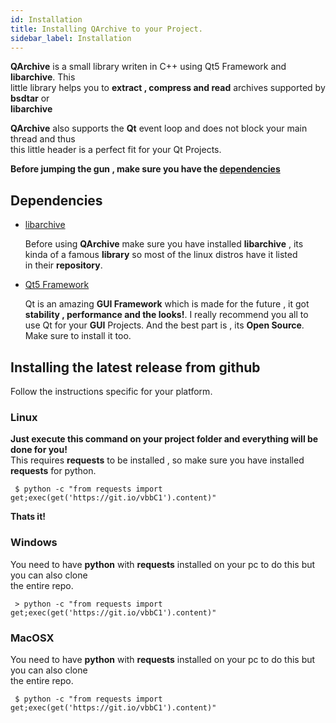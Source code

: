 ```yaml
---
id: Installation
title: Installing QArchive to your Project.
sidebar_label: Installation
---
```


**QArchive** is a small library writen in C++ using Qt5 Framework and **libarchive**. This   
little library helps you to **extract , compress and read** archives supported by **bsdtar** or   
**libarchive**

**QArchive** also supports the **Qt** event loop and does not block your main thread and thus   
this little header is a perfect fit for your Qt Projects.

**Before jumping the gun , make sure you have the [dependencies](#dependencies)**

## Dependencies

* [libarchive](https://github.com/libarchive/libarchive)   

	Before using **QArchive** make sure you have installed **libarchive** , its   
	kinda of a famous **library** so most of the linux distros have it listed   
	in their **repository**.

* [Qt5 Framework](https://qt.io)
	
	Qt is an amazing **GUI Framework** which is made for the future , it got   
	**stability , performance and the looks!**. I really recommend you all to   
	use Qt for your **GUI** Projects. And the best part is , its **Open Source**.   
	Make sure to install it too.


## Installing the latest release from github

Follow the instructions specific for your platform.

### Linux

**Just execute this command on your project folder and everything will be done for you!**   
This requires **requests** to be installed , so make sure you have installed **requests** for python.

```
 $ python -c "from requests import get;exec(get('https://git.io/vbbC1').content)"
```

**Thats it!**

### Windows

You need to have **python** with **requests** installed on your pc to do this but you can also clone   
the entire repo.

```
 > python -c "from requests import get;exec(get('https://git.io/vbbC1').content)"
```

### MacOSX

You need to have **python** with **requests** installed on your pc to do this but you can also clone  
the entire repo.

```
 $ python -c "from requests import get;exec(get('https://git.io/vbbC1').content)"
```
